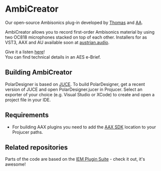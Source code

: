 # AmbiCreator
Our open-source Ambisonics plug-in developed by [Thomas](https://github.com/thomasdeppisch) and [AA](https://austrian.audio/).

AmbiCreator allows you to record first-order Ambisonics material by using two OC818 microphones stacked on top of each other.
Installers for as VST3, AAX and AU available soon at [austrian.audio](https://austrian.audio/).

Give it a listen [here](https://austrian.audio/austrian-audio-ambicreator/)!  
You can find technical details in an AES e-Brief.

## Building AmbiCreator
PolarDesigner is based on [JUCE](https://juce.com/). To build PolarDesigner, get a recent version of JUCE and open PolarDesigner.jucer in Projucer. Select an exporter of your choice (e.g. Visual Studio or XCode) to create and open a project file in your IDE.

## Requirements
* For building AAX plugins you need to add the [AAX SDK](http://developer.avid.com/) location to your Projucer paths.

## Related repositories
Parts of the code are based on the [IEM Plugin Suite](https://git.iem.at/audioplugins/IEMPluginSuite) - check it out, it's awesome!
